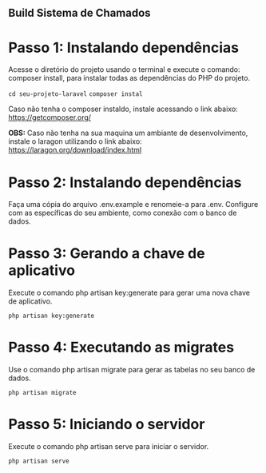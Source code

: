 ## Build Sistema de Chamados

# Passo 1: Instalando dependências

Acesse o diretório do projeto usando o terminal e execute o comando: composer install, para instalar todas as dependências do PHP do projeto.

`cd seu-projeto-laravel`
`composer instal`

Caso não tenha o composer instaldo, instale acessando o link abaixo:
https://getcomposer.org/

**OBS:** Caso não tenha na sua maquina um ambiante de desenvolvimento, instale o laragon utilizando o link abaixo:
https://laragon.org/download/index.html

# Passo 2: Instalando dependências

Faça uma cópia do arquivo .env.example e renomeie-a para .env. Configure com as específicas do seu ambiente, como conexão com o banco de dados.

# Passo 3: Gerando a chave de aplicativo

Execute o comando php artisan key:generate para gerar uma nova chave de aplicativo.

`php artisan key:generate`

# Passo 4: Executando as migrates

Use o comando php artisan migrate para gerar as tabelas no seu banco de dados.

`php artisan migrate`

# Passo 5: Iniciando o servidor

Execute o comando php artisan serve para iniciar o servidor.

`php artisan serve`
